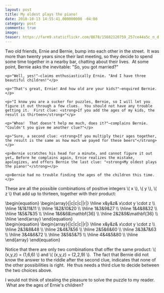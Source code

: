 ```yaml
---
layout: post
title: My oldest plays the piano!
date: 2010-10-13 14:55:41.000000000 -04:00
category: post
comments: true
image:
teaser: https://farm9.staticflickr.com/8678/15682120759_257ce44a5c_n_d.jpg
---
```

<div class="well">
	<p>Two old friends, Ernie and Bernie, bump into each other in the street.  It was more than twenty years since their last meeting, so they decide to spend some time together in a nearby bar, chatting about their lives.  At some point, Bernie asks the inevitable: "So, you got married?"</p>

	<p>"Well, yes!"—claims enthusiastically Ernie. "And I have three beautiful children!"</p>

	<p>"That's great, Ernie! And how old are your kids?"—enquired Bernie.</p>

	<p>"I know you are a sucker for puzzles, Bernie, so I will let you figure it out through a few clues.  You should not have any trouble getting it.  First clue: <strong>If you add the ages of my kids, the result is thirteen</strong>"</p>

	<p>"Whoa!  That doesn't help me much, does it?"—complains Bernie. "Couldn't you give me another clue?"</p>

	<p>"Sure, a second clue: <strong>If you multiply their ages together, the result is the same as how much we payed for these beers"</strong></p>

	<p>Bernie scratches his head for a minute, and cannot figure it out yet… Before he complains again, Ernie realizes the mistake, apologizes, and offers Bernie the last clue: "<strong>My oldest plays the piano!"</strong></p>

	<p>Bernie had no trouble finding the ages of the children this time.</p>
</div>

These are all the possible combinations of positive integers <span>\\( x \\)</span>, <span>\\( y \\)</span>, <span>\\( z \\)</span> that add up to thirteen, together with their product:

<div class="row">
	<div class="col-lg-6">
		\begin{equation}
		\begin{array}{|c|c|c||r|} \hline x&amp;y&amp;z&amp; x\cdot y \cdot z \\ \hline 1&amp;1&amp;11&amp;11 \\ \hline 1&amp;2&amp;10&amp;20 \\ \hline 1&amp;3&amp;9&amp;27 \\ \hline 1&amp;4&amp;8&amp;32 \\ \hline 1&amp;5&amp;7&amp;35 \\ \hline 1&amp;6&amp;6&amp;\mathbf{36} \\ \hline 2&amp;2&amp;9&amp;\mathbf{36} \\ \hline \end{array}
		\end{equation}
	</div>
	<div class="col-lg-6">
		\begin{equation}
		\begin{array}{|c|c|c||r|} \hline x&amp;y&amp;z&amp; x\cdot y \cdot z \\ \hline 2&amp;3&amp;8&amp;48 \\ \hline 2&amp;4&amp;7&amp;56 \\ \hline 2&amp;5&amp;6&amp;60 \\ \hline 3&amp;3&amp;7&amp;63 \\ \hline 3&amp;4&amp;6&amp;72 \\ \hline 3&amp;5&amp;5&amp;75 \\ \hline 4&amp;4&amp;5&amp;80 \\ \hline \end{array}
		\end{equation}
	</div>
</div>

Notice that there are only two combinations that offer the same product: <span>\\( (x,y,z) = (1,6,6) \\)</span> and <span>\\( (x,y,z) = (2,2,9) \\)</span>.  The fact that Bernie did not know the answer to the riddle after the second clue, indicates that none of the other possibilities is right.  He thus needs a third clue to decide between the two choices above.

I would not think of stealing the pleasure to solve the puzzle to my reader.  What are the ages of Ernie's children?
